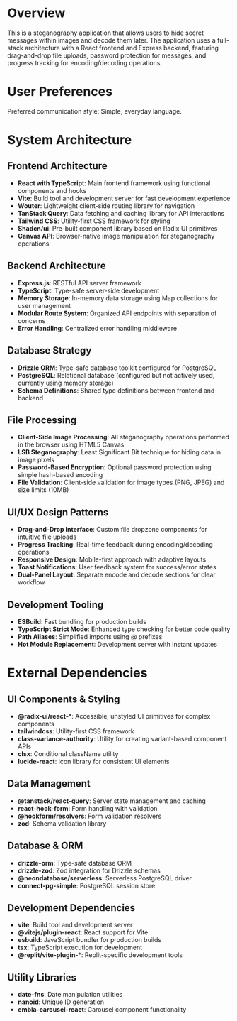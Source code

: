 # Overview

This is a steganography application that allows users to hide secret messages within images and decode them later. The application uses a full-stack architecture with a React frontend and Express backend, featuring drag-and-drop file uploads, password protection for messages, and progress tracking for encoding/decoding operations.

# User Preferences

Preferred communication style: Simple, everyday language.

# System Architecture

## Frontend Architecture
- **React with TypeScript**: Main frontend framework using functional components and hooks
- **Vite**: Build tool and development server for fast development experience
- **Wouter**: Lightweight client-side routing library for navigation
- **TanStack Query**: Data fetching and caching library for API interactions
- **Tailwind CSS**: Utility-first CSS framework for styling
- **Shadcn/ui**: Pre-built component library based on Radix UI primitives
- **Canvas API**: Browser-native image manipulation for steganography operations

## Backend Architecture
- **Express.js**: RESTful API server framework
- **TypeScript**: Type-safe server-side development
- **Memory Storage**: In-memory data storage using Map collections for user management
- **Modular Route System**: Organized API endpoints with separation of concerns
- **Error Handling**: Centralized error handling middleware

## Database Strategy
- **Drizzle ORM**: Type-safe database toolkit configured for PostgreSQL
- **PostgreSQL**: Relational database (configured but not actively used, currently using memory storage)
- **Schema Definitions**: Shared type definitions between frontend and backend

## File Processing
- **Client-Side Image Processing**: All steganography operations performed in the browser using HTML5 Canvas
- **LSB Steganography**: Least Significant Bit technique for hiding data in image pixels
- **Password-Based Encryption**: Optional password protection using simple hash-based encoding
- **File Validation**: Client-side validation for image types (PNG, JPEG) and size limits (10MB)

## UI/UX Design Patterns
- **Drag-and-Drop Interface**: Custom file dropzone components for intuitive file uploads
- **Progress Tracking**: Real-time feedback during encoding/decoding operations
- **Responsive Design**: Mobile-first approach with adaptive layouts
- **Toast Notifications**: User feedback system for success/error states
- **Dual-Panel Layout**: Separate encode and decode sections for clear workflow

## Development Tooling
- **ESBuild**: Fast bundling for production builds
- **TypeScript Strict Mode**: Enhanced type checking for better code quality
- **Path Aliases**: Simplified imports using @ prefixes
- **Hot Module Replacement**: Development server with instant updates

# External Dependencies

## UI Components & Styling
- **@radix-ui/react-***: Accessible, unstyled UI primitives for complex components
- **tailwindcss**: Utility-first CSS framework
- **class-variance-authority**: Utility for creating variant-based component APIs
- **clsx**: Conditional className utility
- **lucide-react**: Icon library for consistent UI elements

## Data Management
- **@tanstack/react-query**: Server state management and caching
- **react-hook-form**: Form handling with validation
- **@hookform/resolvers**: Form validation resolvers
- **zod**: Schema validation library

## Database & ORM
- **drizzle-orm**: Type-safe database ORM
- **drizzle-zod**: Zod integration for Drizzle schemas
- **@neondatabase/serverless**: Serverless PostgreSQL driver
- **connect-pg-simple**: PostgreSQL session store

## Development Dependencies
- **vite**: Build tool and development server
- **@vitejs/plugin-react**: React support for Vite
- **esbuild**: JavaScript bundler for production builds
- **tsx**: TypeScript execution for development
- **@replit/vite-plugin-***: Replit-specific development tools

## Utility Libraries
- **date-fns**: Date manipulation utilities
- **nanoid**: Unique ID generation
- **embla-carousel-react**: Carousel component functionality